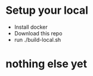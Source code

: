 # Setup your local

* Install docker 
* Download this repo 
* run ./build-local.sh



# nothing else yet 

